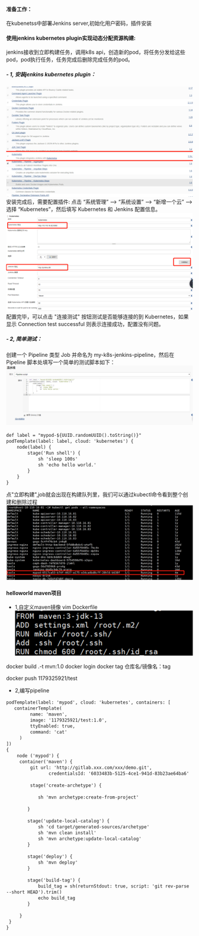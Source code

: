 #### 准备工作：
在kubenetss中部署Jenkins server,初始化用户密码，插件安装

#### 使用jenkins kubernetes plugin实现动态分配资源构建:
jenkins接收到立即构建任务，调用k8s api，创造新的pod，将任务分发给这些pod，pod执行任务，任务完成后删除完成任务的pod。

##### - 1, 安装jenkins kubernetes plugin：
![image](https://github.com/1179325921/share_jenkins/blob/master/images/addKuberbetesPlugin.png)
安装完成后，需要配置插件:
点击 “系统管理” —> “系统设置” —> “新增一个云” —> 选择 “Kubernetes”，然后填写 Kubernetes 和 Jenkins 配置信息。
![image](https://github.com/1179325921/share_jenkins/blob/master/images/kubernetetsSettings.png)
配置完毕，可以点击 "连接测试"
按钮测试是否能够连接的到 Kubernetes，如果显示 Connection test successful 则表示连接成功，配置没有问题。

##### - 2, 简单测试：
创建一个 Pipeline 类型 Job 并命名为 my-k8s-jenkins-pipeline，然后在 Pipeline 脚本处填写一个简单的测试脚本如下：
![image](https://github.com/1179325921/share_jenkins/blob/master/images/simplePipeline.png)

```
def label = "mypod-${UUID.randomUUID().toString()}"
podTemplate(label: label, cloud: 'kubernetes') {
    node(label) {
        stage('Run shell') {
            sh 'sleep 100s'
            sh 'echo hello world.'
        }
    }
}
```
点"立即构建",job就会出现在构建队列里，我们可以通过kubectl命令看到整个创建和删除过程
![image](https://github.com/1179325921/share_jenkins/blob/master/images/allPods.png)

#### helloworld maven项目
- 1,自定义maven镜像
vim Dockerfile
![image](https://github.com/1179325921/share_jenkins/blob/master/images/customMavenImage.png)

docker build .-t mvn:1.0
docker login
docker tag <imageId> 仓库名/镜像名：tag

docker push 1179325921/test
- 2,编写pipeline

```
podTemplate(label: 'mypod', cloud: 'kubernetes', containers: [
   containerTemplate(
         name: 'maven',
         image: '1179325921/test:1.0',
         ttyEnabled: true,
         command: 'cat'
     )
])
{
    node ('mypod') {
     container('maven') {
         git url: 'http://gitlab.xxx.com/xxx/demo.git', 
                credentialsId: '6033483b-5125-4ce1-941d-83b23ae64ba6'

         stage('create-archetype') {

            sh 'mvn archetype:create-from-project'

        }

        stage('update-local-catalog') {
            sh 'cd target/generated-sources/archetype'
            sh 'mvn clean install'
            sh 'mvn archetype:update-local-catalog'
        }

        stage('deploy') {
            sh 'mvn deploy'
        }

        stage('build-tag') {
            build_tag = sh(returnStdout: true, script: 'git rev-parse --short HEAD').trim()
            echo build_tag
        }

     }
 }
}
```
